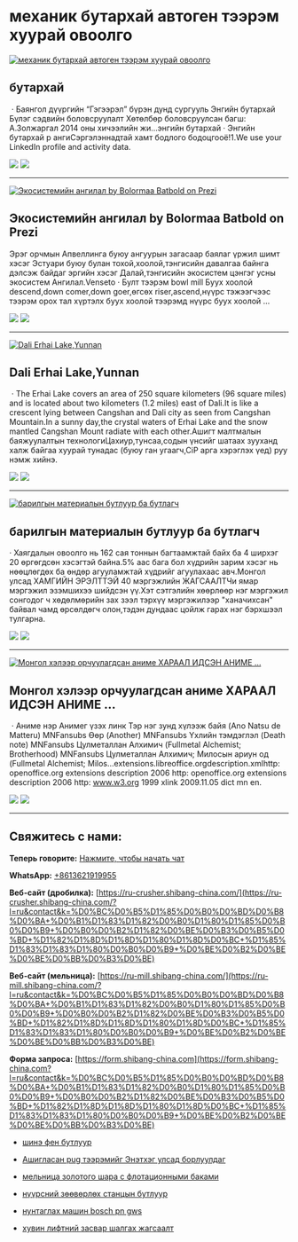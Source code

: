 # механик бутархай автоген тээрэм хуурай овоолго

<a href="https://swt.shibang-china.com/?l=ru&img&k=%D0%BC%D0%B5%D1%85%D0%B0%D0%BD%D0%B8%D0%BA+%D0%B1%D1%83%D1%82%D0%B0%D1%80%D1%85%D0%B0%D0%B9+%D0%B0%D0%B2%D1%82%D0%BE%D0%B3%D0%B5%D0%BD+%D1%82%D1%8D%D1%8D%D1%80%D1%8D%D0%BC+%D1%85%D1%83%D1%83%D1%80%D0%B0%D0%B9+%D0%BE%D0%B2%D0%BE%D0%BE%D0%BB%D0%B3%D0%BE" target="_blank">![механик бутархай автоген тээрэм хуурай овоолго](http://static.shibang-china.com/all-800x300/29.jpg)</a>

## бутархай
&nbsp;&#0183;&#32;Баянгол дүүргийн “Гэгээрэл” бүрэн дунд сургууль Энгийн бутархай Бүлэг сэдвийн боловсруулалт Хөтөлбөр боловсруулсан багш: А.Золжаргал 2014 оны хичээлийн жи…энгийн бутархай&nbsp;&#0183;&#32;Энгийн бутархай р ангиСэргэлэннадтай хамт бодлого бодоцгооё!1.We use your LinkedIn profile and activity data.


<a href="https://whatsapp.shibangsoft.com/WhatsApp.php" target="_blank" title="WhatsApp">![](http://static.shibang-china.com/icon/whatsapp.png)</a> <a href="https://swt.shibang-china.com/?l=ru&icon&k=%D0%BC%D0%B5%D1%85%D0%B0%D0%BD%D0%B8%D0%BA+%D0%B1%D1%83%D1%82%D0%B0%D1%80%D1%85%D0%B0%D0%B9+%D0%B0%D0%B2%D1%82%D0%BE%D0%B3%D0%B5%D0%BD+%D1%82%D1%8D%D1%8D%D1%80%D1%8D%D0%BC+%D1%85%D1%83%D1%83%D1%80%D0%B0%D0%B9+%D0%BE%D0%B2%D0%BE%D0%BE%D0%BB%D0%B3%D0%BE" target="_blank">![](http://static.shibang-china.com/icon/chat-ru.png)</a>

---

<a href="https://swt.shibang-china.com/?l=ru&img&k=%D0%BC%D0%B5%D1%85%D0%B0%D0%BD%D0%B8%D0%BA+%D0%B1%D1%83%D1%82%D0%B0%D1%80%D1%85%D0%B0%D0%B9+%D0%B0%D0%B2%D1%82%D0%BE%D0%B3%D0%B5%D0%BD+%D1%82%D1%8D%D1%8D%D1%80%D1%8D%D0%BC+%D1%85%D1%83%D1%83%D1%80%D0%B0%D0%B9+%D0%BE%D0%B2%D0%BE%D0%BE%D0%BB%D0%B3%D0%BE" target="_blank">![Экосистемийн ангилал by Bolormaa Batbold on Prezi](http://static.shibang-china.com/all-800x300/718.jpg)</a>

## Экосистемийн ангилал by Bolormaa Batbold on Prezi
Эрэг орчмын Апвеллинга буюу ангуурын загасаар баялаг үржил шимт хэсэг Эстуари буюу булан тохой,хоолой,тэнгисийн давалгаа байнга дэлсэж байдаг эргийн хэсэг Далай,тэнгисийн экосистем цэнгэг усны экосистем Ангилал.Venseto&nbsp;&#0183;&#32;Булт тээрэм bowl mill Буух хоолой descend,down comer,down goer,өгсөх riser,ascend,нүүрс тэжээгчээс тээрэм орох тал хүртэлх буух хоолой тээрэмд нүүрс буух хоолой …


<a href="https://whatsapp.shibangsoft.com/WhatsApp.php" target="_blank" title="WhatsApp">![](http://static.shibang-china.com/icon/whatsapp.png)</a> <a href="https://swt.shibang-china.com/?l=ru&icon&k=%D0%BC%D0%B5%D1%85%D0%B0%D0%BD%D0%B8%D0%BA+%D0%B1%D1%83%D1%82%D0%B0%D1%80%D1%85%D0%B0%D0%B9+%D0%B0%D0%B2%D1%82%D0%BE%D0%B3%D0%B5%D0%BD+%D1%82%D1%8D%D1%8D%D1%80%D1%8D%D0%BC+%D1%85%D1%83%D1%83%D1%80%D0%B0%D0%B9+%D0%BE%D0%B2%D0%BE%D0%BE%D0%BB%D0%B3%D0%BE" target="_blank">![](http://static.shibang-china.com/icon/chat-ru.png)</a>

---

<a href="https://swt.shibang-china.com/?l=ru&img&k=%D0%BC%D0%B5%D1%85%D0%B0%D0%BD%D0%B8%D0%BA+%D0%B1%D1%83%D1%82%D0%B0%D1%80%D1%85%D0%B0%D0%B9+%D0%B0%D0%B2%D1%82%D0%BE%D0%B3%D0%B5%D0%BD+%D1%82%D1%8D%D1%8D%D1%80%D1%8D%D0%BC+%D1%85%D1%83%D1%83%D1%80%D0%B0%D0%B9+%D0%BE%D0%B2%D0%BE%D0%BE%D0%BB%D0%B3%D0%BE" target="_blank">![Dali Erhai Lake,Yunnan](http://static.shibang-china.com/all-800x300/1340.jpg)</a>

## Dali Erhai Lake,Yunnan
&nbsp;&#0183;&#32;The Erhai Lake covers an area of 250 square kilometers (96 square miles) and is located about two kilometers (1.2 miles) east of Dali.It is like a crescent lying between Cangshan and Dali city as seen from Cangshan Mountain.In a sunny day,the crystal waters of Erhai Lake and the snow mantled Cangshan Mount radiate with each other.Ашигт малтмалын баяжуулалтын технологиЦахиур,тунсаа,содын үнсийг шатаах зууханд халж байгаа хуурай тунадас (буюу ган угаагч,СiР арга хэрэглэх үед) руу нэмж хийнэ.


<a href="https://whatsapp.shibangsoft.com/WhatsApp.php" target="_blank" title="WhatsApp">![](http://static.shibang-china.com/icon/whatsapp.png)</a> <a href="https://swt.shibang-china.com/?l=ru&icon&k=%D0%BC%D0%B5%D1%85%D0%B0%D0%BD%D0%B8%D0%BA+%D0%B1%D1%83%D1%82%D0%B0%D1%80%D1%85%D0%B0%D0%B9+%D0%B0%D0%B2%D1%82%D0%BE%D0%B3%D0%B5%D0%BD+%D1%82%D1%8D%D1%8D%D1%80%D1%8D%D0%BC+%D1%85%D1%83%D1%83%D1%80%D0%B0%D0%B9+%D0%BE%D0%B2%D0%BE%D0%BE%D0%BB%D0%B3%D0%BE" target="_blank">![](http://static.shibang-china.com/icon/chat-ru.png)</a>

---

<a href="https://swt.shibang-china.com/?l=ru&img&k=%D0%BC%D0%B5%D1%85%D0%B0%D0%BD%D0%B8%D0%BA+%D0%B1%D1%83%D1%82%D0%B0%D1%80%D1%85%D0%B0%D0%B9+%D0%B0%D0%B2%D1%82%D0%BE%D0%B3%D0%B5%D0%BD+%D1%82%D1%8D%D1%8D%D1%80%D1%8D%D0%BC+%D1%85%D1%83%D1%83%D1%80%D0%B0%D0%B9+%D0%BE%D0%B2%D0%BE%D0%BE%D0%BB%D0%B3%D0%BE" target="_blank">![барилгын материалын бутлуур ба бутлагч](http://static.shibang-china.com/all-800x300/1226.jpg)</a>

## барилгын материалын бутлуур ба бутлагч
&#183; Хаягдалын овоолго нь 162 сая тоннын багтаамжтай байх ба 4 ширхэг 20 өргөгдсөн хэсэгтэй байна.5% аас бага бол хүдрийн зарим хэсэг нь нөөцлөгдөх ба өндөр агууламжтай хүдрийг агуулахаас авч.Монгол улсад ХАМГИЙН ЭРЭЛТТЭЙ 40 мэргэжлийн ЖАГСААЛТЧи ямар мэргэжил эзэмшихээ шийдсэн үү.Хэт сэтгэлийн хөөрлөөр нэг мэргэжил сонгодог ч хөдөлмөрийн зах зээл тэрхүү мэргэжилээр &quot;ханачихсан&quot; байвал чамд өрсөлдөгч олон,тэдэн дундаас цойлж гарах нэг бэрхшээл тулгарна.


<a href="https://whatsapp.shibangsoft.com/WhatsApp.php" target="_blank" title="WhatsApp">![](http://static.shibang-china.com/icon/whatsapp.png)</a> <a href="https://swt.shibang-china.com/?l=ru&icon&k=%D0%BC%D0%B5%D1%85%D0%B0%D0%BD%D0%B8%D0%BA+%D0%B1%D1%83%D1%82%D0%B0%D1%80%D1%85%D0%B0%D0%B9+%D0%B0%D0%B2%D1%82%D0%BE%D0%B3%D0%B5%D0%BD+%D1%82%D1%8D%D1%8D%D1%80%D1%8D%D0%BC+%D1%85%D1%83%D1%83%D1%80%D0%B0%D0%B9+%D0%BE%D0%B2%D0%BE%D0%BE%D0%BB%D0%B3%D0%BE" target="_blank">![](http://static.shibang-china.com/icon/chat-ru.png)</a>

---

<a href="https://swt.shibang-china.com/?l=ru&img&k=%D0%BC%D0%B5%D1%85%D0%B0%D0%BD%D0%B8%D0%BA+%D0%B1%D1%83%D1%82%D0%B0%D1%80%D1%85%D0%B0%D0%B9+%D0%B0%D0%B2%D1%82%D0%BE%D0%B3%D0%B5%D0%BD+%D1%82%D1%8D%D1%8D%D1%80%D1%8D%D0%BC+%D1%85%D1%83%D1%83%D1%80%D0%B0%D0%B9+%D0%BE%D0%B2%D0%BE%D0%BE%D0%BB%D0%B3%D0%BE" target="_blank">![Монгол хэлээр орчуулагдсан аниме ХАРААЛ ИДСЭН АНИМЕ …](http://static.shibang-china.com/all-800x300/199.jpg)</a>

## Монгол хэлээр орчуулагдсан аниме ХАРААЛ ИДСЭН АНИМЕ …
&nbsp;&#0183;&#32;Аниме нэр Анимег үзэх линк Тэр нэг зунд хүлээж байя (Ano Natsu de Matteru) MNFansubs Өөр (Another) MNFansubs Үхлийн тэмдэглэл (Death note) MNFansubs Цулметаллан Алхимич (Fullmetal Alchemist; Brotherhood) MNFansubs Цулметаллан Алхимич; Милосын ариун од (Fullmetal Alchemist; Milos…extensions.libreoffice.orgdescription.xmlhttp: openoffice.org extensions description 2006 http: openoffice.org extensions description 2006 http: www.w3.org 1999 xlink 2009.11.05 dict mn en.


<a href="https://whatsapp.shibangsoft.com/WhatsApp.php" target="_blank" title="WhatsApp">![](http://static.shibang-china.com/icon/whatsapp.png)</a> <a href="https://swt.shibang-china.com/?l=ru&icon&k=%D0%BC%D0%B5%D1%85%D0%B0%D0%BD%D0%B8%D0%BA+%D0%B1%D1%83%D1%82%D0%B0%D1%80%D1%85%D0%B0%D0%B9+%D0%B0%D0%B2%D1%82%D0%BE%D0%B3%D0%B5%D0%BD+%D1%82%D1%8D%D1%8D%D1%80%D1%8D%D0%BC+%D1%85%D1%83%D1%83%D1%80%D0%B0%D0%B9+%D0%BE%D0%B2%D0%BE%D0%BE%D0%BB%D0%B3%D0%BE" target="_blank">![](http://static.shibang-china.com/icon/chat-ru.png)</a>

---
## Свяжитесь с нами:

**Теперь говорите:** [Нажмите, чтобы начать чат](https://swt.shibang-china.com?l=ru&contact&k=%D0%BC%D0%B5%D1%85%D0%B0%D0%BD%D0%B8%D0%BA+%D0%B1%D1%83%D1%82%D0%B0%D1%80%D1%85%D0%B0%D0%B9+%D0%B0%D0%B2%D1%82%D0%BE%D0%B3%D0%B5%D0%BD+%D1%82%D1%8D%D1%8D%D1%80%D1%8D%D0%BC+%D1%85%D1%83%D1%83%D1%80%D0%B0%D0%B9+%D0%BE%D0%B2%D0%BE%D0%BE%D0%BB%D0%B3%D0%BE)

**WhatsApp:**  [+8613621919955](https://whatsapp.shibangsoft.com/WhatsApp.php)

**Веб-сайт (дробилка):** [https://ru-crusher.shibang-china.com/](https://ru-crusher.shibang-china.com/?l=ru&contact&k=%D0%BC%D0%B5%D1%85%D0%B0%D0%BD%D0%B8%D0%BA+%D0%B1%D1%83%D1%82%D0%B0%D1%80%D1%85%D0%B0%D0%B9+%D0%B0%D0%B2%D1%82%D0%BE%D0%B3%D0%B5%D0%BD+%D1%82%D1%8D%D1%8D%D1%80%D1%8D%D0%BC+%D1%85%D1%83%D1%83%D1%80%D0%B0%D0%B9+%D0%BE%D0%B2%D0%BE%D0%BE%D0%BB%D0%B3%D0%BE)

**Веб-сайт (мельница):** [https://ru-mill.shibang-china.com/](https://ru-mill.shibang-china.com/?l=ru&contact&k=%D0%BC%D0%B5%D1%85%D0%B0%D0%BD%D0%B8%D0%BA+%D0%B1%D1%83%D1%82%D0%B0%D1%80%D1%85%D0%B0%D0%B9+%D0%B0%D0%B2%D1%82%D0%BE%D0%B3%D0%B5%D0%BD+%D1%82%D1%8D%D1%8D%D1%80%D1%8D%D0%BC+%D1%85%D1%83%D1%83%D1%80%D0%B0%D0%B9+%D0%BE%D0%B2%D0%BE%D0%BE%D0%BB%D0%B3%D0%BE)

**Форма запроса:** [https://form.shibang-china.com](https://form.shibang-china.com?l=ru&contact&k=%D0%BC%D0%B5%D1%85%D0%B0%D0%BD%D0%B8%D0%BA+%D0%B1%D1%83%D1%82%D0%B0%D1%80%D1%85%D0%B0%D0%B9+%D0%B0%D0%B2%D1%82%D0%BE%D0%B3%D0%B5%D0%BD+%D1%82%D1%8D%D1%8D%D1%80%D1%8D%D0%BC+%D1%85%D1%83%D1%83%D1%80%D0%B0%D0%B9+%D0%BE%D0%B2%D0%BE%D0%BE%D0%BB%D0%B3%D0%BE)

* [шинэ фен бутлуур](../130/%D1%88%D0%B8%D0%BD%D1%8D%20%D1%84%D0%B5%D0%BD%20%D0%B1%D1%83%D1%82%D0%BB%D1%83%D1%83%D1%80.md)

* [Ашигласан pug тээрэмийг Энэтхэг улсад борлуулдаг](../126/%D0%90%D1%88%D0%B8%D0%B3%D0%BB%D0%B0%D1%81%D0%B0%D0%BD%20pug%20%D1%82%D1%8D%D1%8D%D1%80%D1%8D%D0%BC%D0%B8%D0%B9%D0%B3%20%D0%AD%D0%BD%D1%8D%D1%82%D1%85%D1%8D%D0%B3%20%D1%83%D0%BB%D1%81%D0%B0%D0%B4%20%D0%B1%D0%BE%D1%80%D0%BB%D1%83%D1%83%D0%BB%D0%B4%D0%B0%D0%B3.md)

* [мельница золотого шара с флотационными баками](../126/%D0%BC%D0%B5%D0%BB%D1%8C%D0%BD%D0%B8%D1%86%D0%B0%20%D0%B7%D0%BE%D0%BB%D0%BE%D1%82%D0%BE%D0%B3%D0%BE%20%D1%88%D0%B0%D1%80%D0%B0%20%D1%81%20%D1%84%D0%BB%D0%BE%D1%82%D0%B0%D1%86%D0%B8%D0%BE%D0%BD%D0%BD%D1%8B%D0%BC%D0%B8%20%D0%B1%D0%B0%D0%BA%D0%B0%D0%BC%D0%B8.md)

* [нүүрсний зөөвөрлөх станцын бутлуур](../130/%D0%BD%D2%AF%D2%AF%D1%80%D1%81%D0%BD%D0%B8%D0%B9%20%D0%B7%D3%A9%D3%A9%D0%B2%D3%A9%D1%80%D0%BB%D3%A9%D1%85%20%D1%81%D1%82%D0%B0%D0%BD%D1%86%D1%8B%D0%BD%20%D0%B1%D1%83%D1%82%D0%BB%D1%83%D1%83%D1%80.md)

* [нунтаглах машин bosch pn gws](../127/%D0%BD%D1%83%D0%BD%D1%82%D0%B0%D0%B3%D0%BB%D0%B0%D1%85%20%D0%BC%D0%B0%D1%88%D0%B8%D0%BD%20bosch%20pn%20gws.md)

* [хувин лифтний засвар шалгах жагсаалт](../130/%D1%85%D1%83%D0%B2%D0%B8%D0%BD%20%D0%BB%D0%B8%D1%84%D1%82%D0%BD%D0%B8%D0%B9%20%D0%B7%D0%B0%D1%81%D0%B2%D0%B0%D1%80%20%D1%88%D0%B0%D0%BB%D0%B3%D0%B0%D1%85%20%D0%B6%D0%B0%D0%B3%D1%81%D0%B0%D0%B0%D0%BB%D1%82.md)